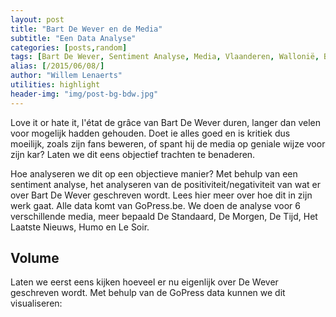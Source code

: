 ```yaml
---
layout: post
title: "Bart De Wever en de Media"
subtitle: "Een Data Analyse"
categories: [posts,random]
tags: [Bart De Wever, Sentiment Analyse, Media, Vlaanderen, Wallonië, België]
alias: [/2015/06/08/]
author: "Willem Lenaerts"
utilities: highlight
header-img: "img/post-bg-bdw.jpg"
---
```


Love it or hate it, l'état de grâce van Bart De Wever duren, langer dan velen voor mogelijk hadden gehouden.
Doet ie alles goed en is kritiek dus moeilijk, zoals zijn fans beweren, of spant hij de media op geniale wijze voor zijn kar?
Laten we dit eens objectief trachten te benaderen.

Hoe analyseren we dit op een objectieve manier? Met behulp van een sentiment analyse, het analyseren van de positiviteit/negativiteit van wat er over Bart De Wever geschreven wordt.
Lees hier meer over hoe dit in zijn werk gaat. Alle data komt van GoPress.be. 
We doen de analyse voor 6 verschillende media, meer bepaald De Standaard, De Morgen, De Tijd, Het Laatste Nieuws, Humo en Le Soir.

## Volume

Laten we eerst eens kijken hoeveel er nu eigenlijk over De Wever geschreven wordt. Met behulp van de GoPress data kunnen we dit visualiseren: